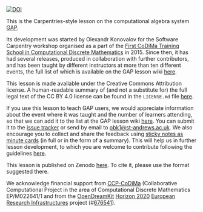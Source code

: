 [![DOI](https://zenodo.org/badge/DOI/10.5281/zenodo.597073.svg)](https://doi.org/10.5281/zenodo.597073)

This is the Carpentries-style lesson on the computational algebra system [GAP](https://www.gap-system.org).

Its development was started by Olexandr Konovalov for the Software Carpentry
workshop organised as a part of the [First CoDiMa Training School in Computational
Discrete Mathematics](https://blogs.cs.st-andrews.ac.uk/codima/school2015/) in 2015. Since then, it
has had several releases, produced in collaboration with further contributors, and has
been taught by different instructors at more than ten different events, the full list
of which is available on the GAP lesson wiki
[here](https://github.com/carpentries-incubator/gap-lesson/wiki).

This lesson is made available under the Creative Commons Attribution
license. A human-readable summary of (and not a substitute for) the
full legal text of the CC BY 4.0 license can be found in the `LICENSE.md`
file [here](https://github.com/carpentries-incubator/gap-lesson/blob/gh-pages/LICENSE.md).

If you use this lesson to teach GAP users, we would appreciate information
about the event where it was taught and the number of learners attending,
so that we can add it to the list at the GAP lesson wiki
[here](https://github.com/carpentries-incubator/gap-lesson/wiki). You can
submit it to the [issue tracker](https://github.com/carpentries-incubator/gap-lesson/issues)
or send by email to obk1@st-andrews.ac.uk. We also
encourage you to collect and share the feedback using
[sticky notes as minute cards](https://carpentries.github.io/instructor-training/06-feedback/index.html)
(in full or in the form of a summary). This will help us in further lesson development,
to which you are welcome to contribute following the guidelines
[here](https://github.com/carpentries-incubator/gap-lesson/blob/gh-pages/CONTRIBUTING.md).

This lesson is published on Zenodo [here](https://doi.org/10.5281/zenodo.597073).
To cite it, please use the format suggested there.

We acknowledge financial support from [CCP-CoDiMa](https://blogs.cs.st-andrews.ac.uk/codima/)
(Collaborative Computational Project in the area of Computational Discrete Mathematics
EP/M022641/1 and from the [OpenDreamKit](https://opendreamkit.org/)
[Horizon 2020](https://ec.europa.eu/programmes/horizon2020/)
[European Research Infrastructures](https://ec.europa.eu/programmes/horizon2020/en/h2020-section/european-research-infrastructures-including-e-infrastructures)
project (#<a href="https://cordis.europa.eu/project/rcn/198334_en.html">676541</a>).
